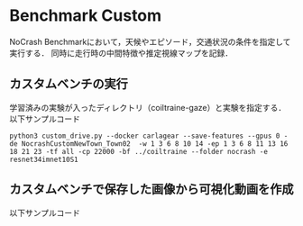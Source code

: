 # Benchmark Custom
NoCrash Benchmarkにおいて，天候やエピソード，交通状況の条件を指定して実行する．
同時に走行時の中間特徴や推定視線マップを記録．

## カスタムベンチの実行
学習済みの実験が入ったディレクトリ（coiltraine-gaze）と実験を指定する．
<br>
以下サンプルコード

`python3 custom_drive.py --docker carlagear --save-features --gpus 0 -de NocrashCustomNewTown_Town02  -w 1 3 6 8 10 14 -ep 1 3 6 8 11 13 16 18 21 23 -tf all -cp 22000 -bf ../coiltraine --folder nocrash -e resnet34imnet10S1`

## カスタムベンチで保存した画像から可視化動画を作成
以下サンプルコード
